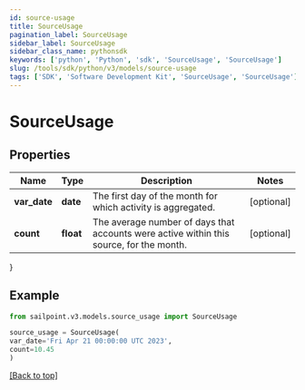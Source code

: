 ```yaml
---
id: source-usage
title: SourceUsage
pagination_label: SourceUsage
sidebar_label: SourceUsage
sidebar_class_name: pythonsdk
keywords: ['python', 'Python', 'sdk', 'SourceUsage', 'SourceUsage']
slug: /tools/sdk/python/v3/models/source-usage
tags: ['SDK', 'Software Development Kit', 'SourceUsage', 'SourceUsage']
---
```


# SourceUsage

## Properties

| Name | Type | Description | Notes |
| --- | --- | --- | --- |
| **var_date** | **date** | The first day of the month for which activity is aggregated. | [optional] |
| **count** | **float** | The average number of days that accounts were active within this source, for the month. | [optional] |

}

## Example

```python
from sailpoint.v3.models.source_usage import SourceUsage

source_usage = SourceUsage(
var_date='Fri Apr 21 00:00:00 UTC 2023',
count=10.45
)

```

[[Back to top]](#)
